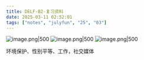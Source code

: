 ```yaml
---
title: DELF-B2-复习资料
date: 2025-03-11 02:52:01
tags: ["notes", "julyfun", "25", "03"]
---
```

![image.png|500](https://how-to-1258460161.cos.ap-shanghai.myqcloud.com/how-to/20250311143444.png)
![image.png|500](https://how-to-1258460161.cos.ap-shanghai.myqcloud.com/how-to/20250311143449.png)
![image.png|500](https://how-to-1258460161.cos.ap-shanghai.myqcloud.com/how-to/20250311143509.png)

环境保护、性别平等、工作，社交媒体
